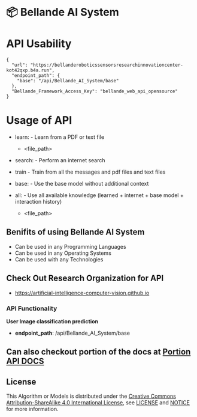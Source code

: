 # 📦 Bellande AI System

# API Usability
```
{
  "url": "https://bellanderoboticssensorsresearchinnovationcenter-kot42qxp.b4a.run",
  "endpoint_path": {
    "base": "/api/Bellande_AI_System/base"
  },
  "Bellande_Framework_Access_Key": "bellande_web_api_opensource"
}
```

# Usage of API
- learn: - Learn from a PDF or text file
  - <file_path>

- search: - Perform an internet search

- train - Train from all the messages and pdf files and text files

- base: - Use the base model without additional context

- all: - Use all available knowledge (learned + internet + base model + interaction history)
  - <file_path>



## Benifits of using Bellande AI System
- Can be used in any Programming Languages
- Can be used in any Operating Systems
- Can be used with any Technologies

## Check Out Research Organization for API
- https://artificial-intelligence-computer-vision.github.io

### API Functionality
**User Image classification prediction**
- **endpoint_path**: /api/Bellande_AI_System/base


## Can also checkout portion of the docs at [Portion API DOCS](https://github.com/Artificial-Intelligence-Computer-Vision/bellande_ai_system/blob/main/api_docs.md)


## License
This Algorithm or Models is distributed under the [Creative Commons Attribution-ShareAlike 4.0 International License](http://creativecommons.org/licenses/by-sa/4.0/), see [LICENSE](https://github.com/RonaldsonBellande/bellande_ai_system/blob/main/LICENSE) and [NOTICE](https://github.com/RonaldsonBellande/bellande_ai_system/blob/main/LICENSE) for more information.
